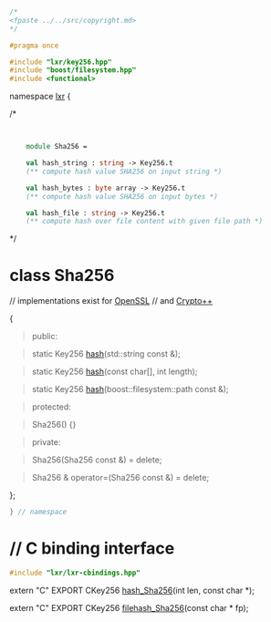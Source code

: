 ```cpp

/*
<fpaste ../../src/copyright.md>
*/

#pragma once

#include "lxr/key256.hpp"
#include "boost/filesystem.hpp"
#include <functional>

````

namespace [lxr](namespace.list) {

/*

```fsharp


    module Sha256 = 

    val hash_string : string -> Key256.t
    (** compute hash value SHA256 on input string *)

    val hash_bytes : byte array -> Key256.t
    (** compute hash value SHA256 on input bytes *)

    val hash_file : string -> Key256.t
    (** compute hash over file content with given file path *)
```

*/

# class Sha256

// implementations exist for [OpenSSL](sha256_openssl.cpp.md) 
// and [Crypto++](sha256_cryptopp.cpp.md)

{

>public:

>static Key256 [hash](sha256_functions.cpp.md)(std::string const &);

>static Key256 [hash](sha256_functions.cpp.md)(const char[], int length);

>static Key256 [hash](sha256_functions.cpp.md)(boost::filesystem::path const &);

>protected:

>Sha256() {}

>private:

>Sha256(Sha256 const &) = delete;

>Sha256 & operator=(Sha256 const &) = delete;

};

```cpp
} // namespace
```

# // C binding interface
```cpp
#include "lxr/lxr-cbindings.hpp"
```

extern "C" EXPORT
CKey256 [hash_Sha256](sha256_cbindings.cpp.md)(int len, const char *);

extern "C" EXPORT
CKey256 [filehash_Sha256](sha256_cbindings.cpp.md)(const char * fp);
